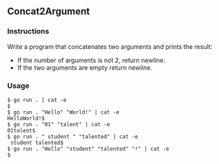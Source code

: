 ## Concat2Argument

### Instructions

Write a program that concatenates two arguments and prints the result:

- If the number of arguments is not 2, return newline.
- If the two arguments are empty return newline.  

### Usage

```console
$ go run . | cat -e
$
$ go run . "Hello" "World!" | cat -e
HelloWorld!$
$ go run . "01" "talent" | cat -e
01talent$
$ go run . " student " "talented" | cat -e
 student talented$
$ go run . "Hello" "student" "talented" "!" | cat -e
$
``` 

